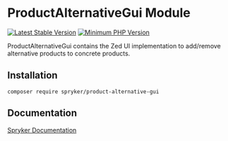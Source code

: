 # ProductAlternativeGui Module
[![Latest Stable Version](https://poser.pugx.org/spryker/product-alternative-gui/v/stable.svg)](https://packagist.org/packages/spryker/product-alternative-gui)
[![Minimum PHP Version](https://img.shields.io/badge/php-%3E%3D%207.3-8892BF.svg)](https://php.net/)

ProductAlternativeGui contains the Zed UI implementation to add/remove alternative products to concrete products.

## Installation

```
composer require spryker/product-alternative-gui
```

## Documentation

[Spryker Documentation](https://academy.spryker.com/developing_with_spryker/module_guide/modules.html)
